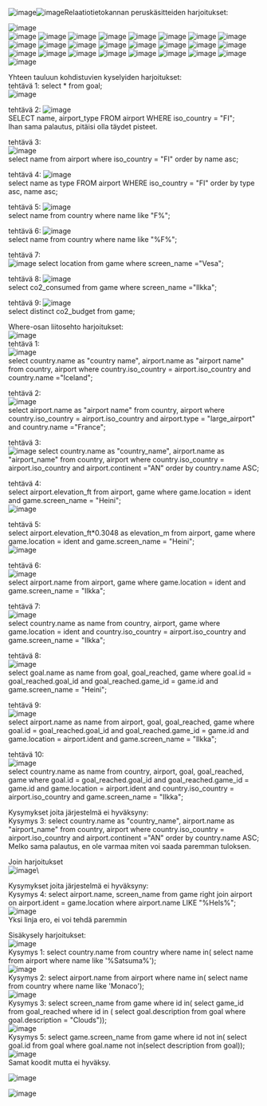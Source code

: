 ![image](https://github.com/user-attachments/assets/32853af3-1db8-4bba-bcd7-c875303fe55c)![image](https://github.com/user-attachments/assets/d1b5f40e-153f-4227-94d8-45b9d86860bf)Relaatiotietokannan peruskäsitteiden harjoitukset:

![image](https://github.com/user-attachments/assets/f47fda4d-5346-4ae0-98df-46a556412db6)  
![image](https://github.com/user-attachments/assets/7dee9049-7a3d-4394-8cb9-3e0b95e6b234)
![image](https://github.com/user-attachments/assets/473a3f4d-0731-42c1-98cc-a01afe3659fc)
![image](https://github.com/user-attachments/assets/205c0d41-7166-4653-99fa-ecd583b4d8f6)
![image](https://github.com/user-attachments/assets/69958bdb-f560-4dc6-a999-676652029534)
![image](https://github.com/user-attachments/assets/386d40c9-f31b-46be-9e18-d9fe058fa5b7)
![image](https://github.com/user-attachments/assets/cb41ed04-469e-458f-aa60-d1eae828098e)
![image](https://github.com/user-attachments/assets/817492a5-2c76-4d89-b07c-4ccaa90dd258)
![image](https://github.com/user-attachments/assets/9815694f-370c-452c-9e05-a7e82a344818)
![image](https://github.com/user-attachments/assets/47bbd369-02d0-450a-ad6d-df1cc945cac2)
![image](https://github.com/user-attachments/assets/5d62a2ef-041a-494b-a3e3-9ad8f18b8cb8)
![image](https://github.com/user-attachments/assets/3fc47793-911e-4e05-937d-0107209c61a5)
![image](https://github.com/user-attachments/assets/19be4666-f319-434f-82eb-bc952620bc8b)
![image](https://github.com/user-attachments/assets/bba6484a-2f0d-419f-9c97-9bb55fc2e72a)
![image](https://github.com/user-attachments/assets/40601c0d-c6dc-46b9-bbb7-0b10140c8bc1)
![image](https://github.com/user-attachments/assets/34d36500-650d-49e7-a8ca-17a8e581aad0)
![image](https://github.com/user-attachments/assets/1c6878cb-38e3-406d-adff-2f02aee979ed)
![image](https://github.com/user-attachments/assets/7a08241d-5c2e-4885-a0ec-200f39b3c159)
![image](https://github.com/user-attachments/assets/c679a585-130f-43aa-9817-f630a1fe8d0e)
![image](https://github.com/user-attachments/assets/98c3660b-0774-4922-aa21-916f2e1173cc)
![image](https://github.com/user-attachments/assets/57b0b81e-f824-42f7-a163-0de858f039b1)
![image](https://github.com/user-attachments/assets/d9721225-f130-40c2-8f6d-824f80f45c7a)
![image](https://github.com/user-attachments/assets/2d5acce8-7a0b-48f3-a891-0dcdc38f2763)
![image](https://github.com/user-attachments/assets/2a5d7869-8324-479e-8b0c-0b74417aaae6)
![image](https://github.com/user-attachments/assets/033846bc-1d77-4218-9eb6-e4e33adbed69)
![image](https://github.com/user-attachments/assets/b18ef81b-11a6-4805-b6a9-3399355e1d93)


Yhteen tauluun kohdistuvien kyselyiden harjoitukset:  
tehtävä 1: select * from goal;  
![image](https://github.com/user-attachments/assets/dd3b7999-710b-4db2-ad84-1f6972d64368)  

tehtävä 2: 
![image](https://github.com/user-attachments/assets/41a8f532-a770-49d7-91e4-44fc406197d6)  
SELECT name, airport_type FROM airport WHERE iso_country = "FI";  
Ihan sama palautus, pitäisi olla täydet pisteet.  

tehtävä 3:  
![image](https://github.com/user-attachments/assets/14bbbbfc-5b4a-4271-bcba-83dece3c47a1)  
select name from airport where iso_country = "FI" order by name asc;

tehtävä 4:
![image](https://github.com/user-attachments/assets/9ea7ff0e-ec49-412d-a948-0a7c6df10edc)  
select name as type FROM airport WHERE iso_country = "FI" order by type asc, name asc;

tehtävä 5: 
![image](https://github.com/user-attachments/assets/fca847f2-cfe7-4421-918a-ebed65bce65a)  
select name from country where name like "F%";  

tehtävä 6: 
![image](https://github.com/user-attachments/assets/152f5160-b709-4899-8189-0b7c6731a2dc)  
select name from country where name like "%F%";  

tehtävä 7:  
![image](https://github.com/user-attachments/assets/61163800-4bda-48a2-ad52-47768efb222b)
select location from game where screen_name ="Vesa";


tehtävä 8:
![image](https://github.com/user-attachments/assets/c3443f27-b971-4324-bf8d-dc9935ad6351)  
select co2_consumed from game where screen_name ="Ilkka";  


tehtävä 9:
![image](https://github.com/user-attachments/assets/ae118faf-2653-4361-9f79-1d2f304102e1)  
select distinct co2_budget from game;


Where-osan liitosehto harjoitukset:  
![image](https://github.com/user-attachments/assets/d10247d8-2f31-435f-b126-e7a68b26d64c)  
tehtävä 1:  
![image](https://github.com/user-attachments/assets/1d94b3b2-c1f5-43a5-abb5-3378ce7cd795)  
select country.name as "country name", airport.name as "airport name" from country, airport where country.iso_country = airport.iso_country and country.name ="Iceland";  

tehtävä 2:  
![image](https://github.com/user-attachments/assets/41f00011-256e-446e-a638-dbe624d6469c)  
select airport.name as "airport name" from country, airport where country.iso_country = airport.iso_country and airport.type = "large_airport" and country.name ="France";

tehtävä 3:  
![image](https://github.com/user-attachments/assets/c6ed592e-0033-4c14-b905-178492da93cd)
select country.name as "country_name", airport.name as "airport_name" from country, airport where country.iso_country = airport.iso_country and airport.continent ="AN" order by country.name ASC;

tehtävä 4:  
select airport.elevation_ft from airport, game where game.location = ident and game.screen_name = "Heini";  
![image](https://github.com/user-attachments/assets/d92950be-fd77-46f9-8c2a-05de787b0b50)  

tehtävä 5:  
select airport.elevation_ft*0.3048 as elevation_m from airport, game where game.location = ident and game.screen_name = "Heini";  
![image](https://github.com/user-attachments/assets/873d4e23-8827-4a61-b068-462ed611588c)  

tehtävä 6:  
![image](https://github.com/user-attachments/assets/79edf998-773c-4d7f-8a93-5142fe6f31aa)  
select airport.name from airport, game where game.location = ident and game.screen_name = "Ilkka";  

tehtävä 7:  
![image](https://github.com/user-attachments/assets/c2768a36-32e8-41ef-b8f5-16273389e067)  
select country.name as name from country, airport, game where game.location = ident and country.iso_country = airport.iso_country and game.screen_name = "Ilkka";

tehtävä 8:  
![image](https://github.com/user-attachments/assets/67baf034-cc07-4a7f-93d3-d782405d6e61)  
select goal.name as name from goal, goal_reached, game where goal.id = goal_reached.goal_id and goal_reached.game_id = game.id and game.screen_name = "Heini";  

tehtävä 9:  
![image](https://github.com/user-attachments/assets/bb3b2f5b-240c-4263-b9a8-b8428692e90e)  
select airport.name as name from airport, goal, goal_reached, game where goal.id = goal_reached.goal_id and goal_reached.game_id = game.id and game.location = airport.ident and game.screen_name = "Ilkka";  

tehtävä 10:  
![image](https://github.com/user-attachments/assets/1a578a8f-9dec-4b3a-91c4-16fc5fa63a44)  
select country.name as name from country, airport, goal, goal_reached, game where goal.id = goal_reached.goal_id and goal_reached.game_id = game.id and game.location = airport.ident and country.iso_country = airport.iso_country and game.screen_name = "Ilkka";  



Kysymykset joita järjestelmä ei hyväksyny:  \
Kysymys 3: select country.name as "country_name", airport.name as "airport_name" from country, airport where country.iso_country = airport.iso_country and airport.continent ="AN" order by country.name ASC;  
Melko sama palautus, en ole varmaa miten voi saada paremman tuloksen.  

Join harjoitukset  
![image](https://github.com/user-attachments/assets/69554717-3300-4b04-8ff9-9b84239ccbaf)\

Kysymykset joita järjestelmä ei hyväksyny:  
Kysymys 4: select airport.name, screen_name from game right join airport on airport.ident = game.location where airport.name LIKE "%Hels%";  
![image](https://github.com/user-attachments/assets/2166583e-e1c9-4bd7-af91-57d865842e1c)  
Yksi linja ero, ei voi tehdä paremmin  

Sisäkysely harjoitukset:  
![image](https://github.com/user-attachments/assets/b23df9ea-5ab0-42ef-a40c-29abea74e427)   
Kysymys 1: select country.name from country where name in( select name from airport where name like '%Satsuma%');   
![image](https://github.com/user-attachments/assets/5852a106-fb56-41e6-b8fb-a0bbb66004c0)    
Kysymys 2: select airport.name from airport where name in( select name from country where name like 'Monaco');   
![image](https://github.com/user-attachments/assets/24c600d7-0627-4b08-83ee-9c0dfc4e4d5b)   
Kysymys 3: select screen_name from game where id in( select game_id from goal_reached where id in ( select goal.description from goal where goal.description = "Clouds"));   
![image](https://github.com/user-attachments/assets/7f3fb7be-ddae-471c-8ff1-3be5f4fc3a78)   
Kysymys 5: select game.screen_name from game where id not in( select goal.id from goal where goal.name not in(select description from goal));    
![image](https://github.com/user-attachments/assets/76886558-bf53-4d68-93bb-ced44342106a)   
Samat koodit mutta ei hyväksy.    


![image](https://github.com/user-attachments/assets/b933980d-afc8-4dc2-b176-e25294731420)  

![image](https://github.com/user-attachments/assets/2725f803-268f-4a93-a27b-02e7358ff957)




